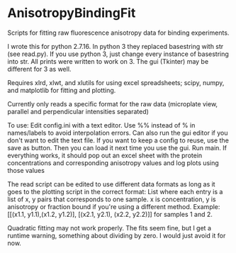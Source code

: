 # AnisotropyBindingFit
Scripts for fitting raw fluorescence anisotropy data for binding experiments.

I wrote this for python 2.7.16. In python 3 they replaced basestring with str (see read.py). If you use python 3, just change every instance of basestring into str. All prints were written to work on 3. The gui (Tkinter) may be different for 3 as well.

Requires xlrd, xlwt, and xlutils for using excel spreadsheets; scipy, numpy, and matplotlib for fitting and plotting.

Currently only reads a specific format for the raw data (microplate view, parallel and perpendicular intensities separated)

To use:
	Edit config.ini with a text editor. Use %% instead of % in names/labels to avoid interpolation errors.
	Can also run the gui editor if you don't want to edit the text file. If you want to keep a config to reuse, use the save as button. Then you can load it next time you use the gui.
	Run main. 
	If everything works, it should pop out an excel sheet with the protein concentrations and corresponding anisotropy values and log plots using those values

The read script can be edited to use different data formats as long as it goes to the plotting script in the correct format:
	List where each entry is a list of x, y pairs that corresponds to one sample. x is concentration, y is anisotropy or fraction bound if you're using a different method. Example: [[(x1.1, y1.1),(x1.2, y1.2)], [(x2.1, y2.1), (x2.2, y2.2)]] for samples 1 and 2.

Quadratic fitting may not work properly. The fits seem fine, but I get a runtime warning, something about dividing by zero. I would just avoid it for now.